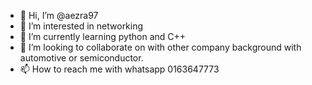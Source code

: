 - 👋 Hi, I’m @aezra97
- 👀 I’m interested in networking
- 🌱 I’m currently learning python and C++
- 💞️ I’m looking to collaborate on with other company background with automotive or semiconductor.
- 📫 How to reach me with whatsapp 0163647773

<!---
aezra97/aezra97 is a ✨ special ✨ repository because its `README.md` (this file) appears on your GitHub profile.
You can click the Preview link to take a look at your changes.
--->
